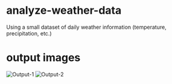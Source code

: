 # analyze-weather-data
Using a small dataset of daily weather information (temperature, precipitation, etc.)
# output images
![Output-1](https://github.com/akshaya-g03/analyze-weather-data/assets/170316552/a2c2748d-3707-4e3e-9624-90cb49f632d8)
![Output-2](https://github.com/akshaya-g03/analyze-weather-data/assets/170316552/8392394f-fea3-4e37-abca-43a17a604ea9)

